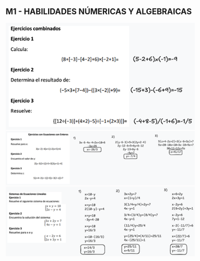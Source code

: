 ## M1 - HABILIDADES NÚMERICAS Y ALGEBRAICAS

![ejercicio 1](ejercicios/1.png)
![ejercicio 2](ejercicios/2.png)
![ejercicio 3](ejercicios/3.png)
